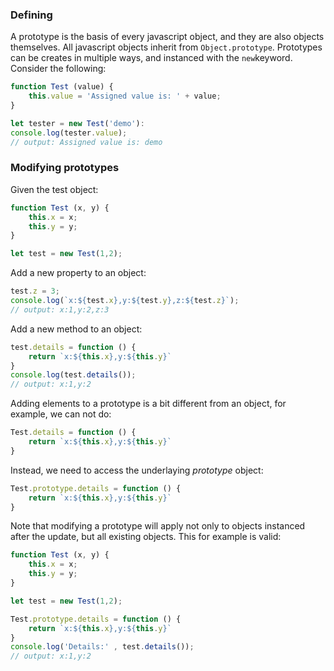 ### Defining

A prototype is the basis of every javascript object, and they are also objects themselves. All javascript objects inherit from `Object.prototype`. Prototypes can be creates in multiple ways, and instanced with the `new`keyword. Consider the following:

```javascript
function Test (value) {
    this.value = 'Assigned value is: ' + value;
}

let tester = new Test('demo'):
console.log(tester.value);
// output: Assigned value is: demo
```

### Modifying prototypes

Given the test object:

```javascript
function Test (x, y) {
    this.x = x;
    this.y = y;
}

let test = new Test(1,2);
```
Add a new property to an object:

```javascript
test.z = 3;
console.log(`x:${test.x},y:${test.y},z:${test.z}`);
// output: x:1,y:2,z:3
```

Add a new method to an object:

```javascript
test.details = function () {
    return `x:${this.x},y:${this.y}`
}
console.log(test.details());
// output: x:1,y:2
```

Adding elements to a prototype is a bit different from an object, for example, we can not do:

```javascript
Test.details = function () {
    return `x:${this.x},y:${this.y}`
}
```

Instead, we need to access the underlaying *prototype* object:

```javascript
Test.prototype.details = function () {
    return `x:${this.x},y:${this.y}`
}
```

Note that modifying a prototype will apply not only to objects instanced after the update, but all existing objects. This for example is valid:

```javascript
function Test (x, y) {
    this.x = x;
    this.y = y;
}

let test = new Test(1,2);

Test.prototype.details = function () {
    return `x:${this.x},y:${this.y}`
}
console.log('Details:' , test.details());
// output: x:1,y:2
```





